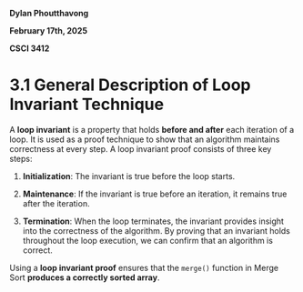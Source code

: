 **Dylan Phoutthavong**

**February 17th, 2025**

**CSCI 3412**

# 3.1 General Description of Loop Invariant Technique

A **loop invariant** is a property that holds **before and after** each iteration of a loop. It is used as a proof technique to show that an algorithm maintains correctness at every step. A loop invariant proof consists of three key steps:

1. **Initialization**: The invariant is true before the loop starts.

2. **Maintenance**: If the invariant is true before an iteration, it remains true after the iteration.

3. **Termination**: When the loop terminates, the invariant provides insight into the correctness of the algorithm.
By proving that an invariant holds throughout the loop execution, we can confirm that an algorithm is correct.

Using a **loop invariant proof** ensures that the `merge()` function in Merge Sort **produces a correctly sorted array**.